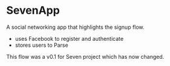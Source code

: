 SevenApp
========

A social networking app that highlights the signup flow.
- uses Facebook to register and authenticate
- stores users to Parse

This flow was a v0.1 for Seven project which has now changed.
